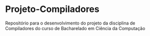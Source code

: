 # Projeto-Compiladores
Repositório para o desenvolvimento do projeto da disciplina de Compiladores do curso de Bacharelado em Ciência da Computação
